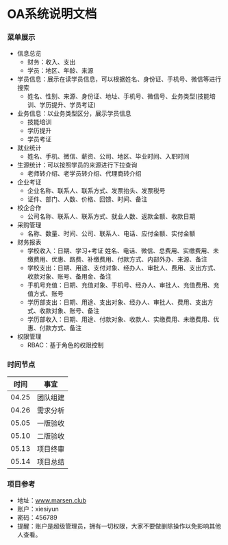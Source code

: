 # OA系统说明文档

### 菜单展示

- 信息总览
  - 财务：收入、支出
  - 学员：地区、年龄、来源
- 学员信息：展示在读学员信息，可以根据姓名、身份证、手机号、微信等进行搜索
  - 姓名、性别、来源、身份证、地址、手机号、微信号、业务类型(技能培训、学历提升、学员考证)
- 业务信息：以业务类型区分，展示学员信息
  - 技能培训
  - 学历提升
  - 学员考证
- 就业统计
  - 姓名、手机、微信、薪资、公司、地区、毕业时间、入职时间
- 生源统计：可以按照学员的来源进行下拉查询
  - 老师转介绍、老学员转介绍、代理商转介绍
- 企业考证
  - 企业名称、联系人、联系方式、发票抬头、发票税号
  - 证件、部门、人数、价格、回馈、时间、备注
- 校企合作
  - 公司名称、联系人、联系方式、就业人数、返款金额、收款日期
- 采购管理
  - 名称、数量、时间、公司、联系人、电话、应付金额、实付金额
- 财务报表
  - 学校收入：日期、学习+考证 姓名、电话、微信、总费用、实缴费用、未缴费用、优惠、路费、补缴费用、付款方式、内部外办、来源、备注
  - 学校支出：日期、用途、支付对象、经办人、审批人、费用、支出方式、收款对象、账号、备用金、备注
  - 手机号充值：日期、充值对象、手机号、经办人、审批人、充值费用、充值方式、账号
  - 学历部支出：日期、用途、支出对象、经办人、审批人、费用、支出方式、收款对象、账号、备注
  - 学历部收入：日期、用途、付款对象、收款人、实缴费用、未缴费用、优惠、付款方式、备注
- 权限管理
  - RBAC：基于角色的权限控制

### 时间节点

| 时间  | 事宜     |
| ----- | -------- |
| 04.25 | 团队组建 |
| 04.26 | 需求分析 |
| 05.05 | 一版验收 |
| 05.10 | 二版验收 |
| 05.13 | 项目终审 |
| 05.14 | 项目总结 |

### 项目参考

- 地址：www.marsen.club
- 账户：xiesiyun
- 密码：456789
- 提醒：账户是超级管理员，拥有一切权限，大家不要做删除操作以免影响其他人查看。